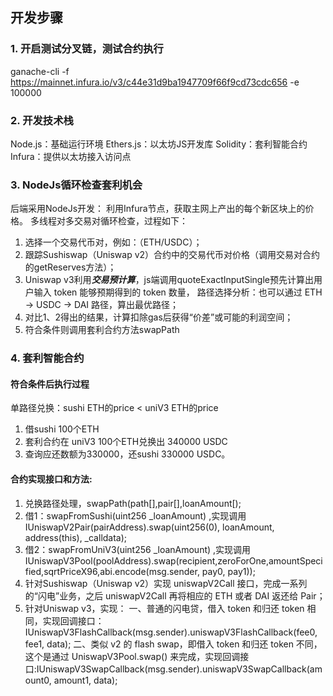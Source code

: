 ## 开发步骤

### 1. 开启测试分叉链，测试合约执行

ganache-cli -f https://mainnet.infura.io/v3/c44e31d9ba1947709f66f9cd73cdc656 -e 100000

### 2. 开发技术栈

Node.js：基础运行环境
Ethers.js：以太坊JS开发库
Solidity：套利智能合约
Infura：提供以太坊接入访问点

### 3. NodeJs循环检查套利机会

后端采用NodeJs开发：
利用Infura节点，获取主网上产出的每个新区块上的价格。
多线程对多交易对循环检查，过程如下：

1. 选择一个交易代币对，例如：（ETH/USDC）；
2. 跟踪Sushiswap（Uniswap v2）合约中的交易代币对价格（调用交易对合约的getReserves方法）；
3. Uniswap v3利用***交易预计算***，js端调用quoteExactInputSingle预先计算出用户输入 token 能够预期得到的 token 数量，
   路径选择分析：也可以通过 ETH -> USDC -> DAI 路径，算出最优路径；
4. 对比1、2得出的结果，计算扣除gas后获得“价差”或可能的利润空间；
5. 符合条件则调用套利合约方法swapPath

### 4. 套利智能合约

####  符合条件后执行过程

单路径兑换：sushi ETH的price < uniV3 ETH的price
1. 借sushi 100个ETH
2. 套利合约在 uniV3 100个ETH兑换出 340000 USDC
3. 查询应还数额为330000，还sushi 330000 USDC。

#### 合约实现接口和方法:

1. 兑换路径处理，swapPath(path[],pair[],loanAmount[);
2. 借1：swapFromSushi(uint256 _loanAmount) ,实现调用IUniswapV2Pair(pairAddress).swap(uint256(0), loanAmount, address(this), _calldata);
3. 借2：swapFromUniV3(uint256 _loanAmount) ,实现调用IUniswapV3Pool(poolAddress).swap(recipient,zeroForOne,amountSpecified,sqrtPriceX96,abi.encode(msg.sender, pay0, pay1));
4. 针对Sushiswap（Uniswap v2）实现 uniswapV2Call 接口，完成一系列的“闪电”业务，之后 uniswapV2Call 再将相应的 ETH 或者 DAI 返还给 Pair；
5. 针对Uniswap v3，实现：
   一、普通的闪电贷，借入 token 和归还 token 相同，实现回调接口：IUniswapV3FlashCallback(msg.sender).uniswapV3FlashCallback(fee0, fee1, data);
   二、类似 v2 的 flash swap，即借入 token 和归还 token 不同，这个是通过 UniswapV3Pool.swap() 来完成，实现回调接口:IUniswapV3SwapCallback(msg.sender).uniswapV3SwapCallback(amount0, amount1, data);

